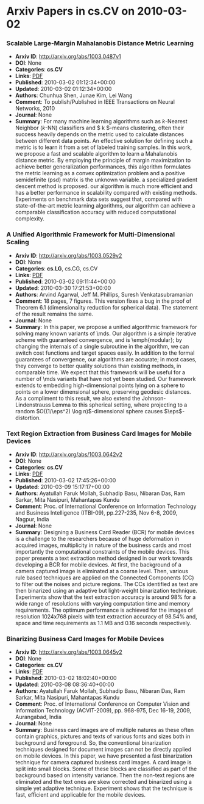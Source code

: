 # Arxiv Papers in cs.CV on 2010-03-02
### Scalable Large-Margin Mahalanobis Distance Metric Learning
- **Arxiv ID**: http://arxiv.org/abs/1003.0487v1
- **DOI**: None
- **Categories**: **cs.CV**
- **Links**: [PDF](http://arxiv.org/pdf/1003.0487v1)
- **Published**: 2010-03-02 01:12:34+00:00
- **Updated**: 2010-03-02 01:12:34+00:00
- **Authors**: Chunhua Shen, Junae Kim, Lei Wang
- **Comment**: To publish/Published in IEEE Transactions on Neural Networks, 2010
- **Journal**: None
- **Summary**: For many machine learning algorithms such as $k$-Nearest Neighbor ($k$-NN) classifiers and $ k $-means clustering, often their success heavily depends on the metric used to calculate distances between different data points.   An effective solution for defining such a metric is to learn it from a set of labeled training samples. In this work, we propose a fast and scalable algorithm to learn a Mahalanobis distance metric. By employing the principle of margin maximization to achieve better generalization performances, this algorithm formulates the metric learning as a convex optimization problem and a positive semidefinite (psd) matrix is the unknown variable. a specialized gradient descent method is proposed. our algorithm is much more efficient and has a better performance in scalability compared with existing methods. Experiments on benchmark data sets suggest that, compared with state-of-the-art metric learning algorithms, our algorithm can achieve a comparable classification accuracy with reduced computational complexity.



### A Unified Algorithmic Framework for Multi-Dimensional Scaling
- **Arxiv ID**: http://arxiv.org/abs/1003.0529v2
- **DOI**: None
- **Categories**: **cs.LG**, cs.CG, cs.CV
- **Links**: [PDF](http://arxiv.org/pdf/1003.0529v2)
- **Published**: 2010-03-02 09:11:44+00:00
- **Updated**: 2010-03-30 17:21:53+00:00
- **Authors**: Arvind Agarwal, Jeff M. Phillips, Suresh Venkatasubramanian
- **Comment**: 18 pages, 7 figures. This version fixes a bug in the proof of Theorem
  6.1 (dimensionality reduction for spherical data). The statement of the
  result remains the same.
- **Journal**: None
- **Summary**: In this paper, we propose a unified algorithmic framework for solving many known variants of \mds. Our algorithm is a simple iterative scheme with guaranteed convergence, and is \emph{modular}; by changing the internals of a single subroutine in the algorithm, we can switch cost functions and target spaces easily. In addition to the formal guarantees of convergence, our algorithms are accurate; in most cases, they converge to better quality solutions than existing methods, in comparable time. We expect that this framework will be useful for a number of \mds variants that have not yet been studied.   Our framework extends to embedding high-dimensional points lying on a sphere to points on a lower dimensional sphere, preserving geodesic distances. As a compliment to this result, we also extend the Johnson-Lindenstrauss Lemma to this spherical setting, where projecting to a random $O((1/\eps^2) \log n)$-dimensional sphere causes $\eps$-distortion.



### Text Region Extraction from Business Card Images for Mobile Devices
- **Arxiv ID**: http://arxiv.org/abs/1003.0642v2
- **DOI**: None
- **Categories**: **cs.CV**
- **Links**: [PDF](http://arxiv.org/pdf/1003.0642v2)
- **Published**: 2010-03-02 17:45:26+00:00
- **Updated**: 2010-03-09 15:17:17+00:00
- **Authors**: Ayatullah Faruk Mollah, Subhadip Basu, Nibaran Das, Ram Sarkar, Mita Nasipuri, Mahantapas Kundu
- **Comment**: Proc. of International Conference on Information Technology and
  Business Intelligence (ITBI-09), pp.227-235, Nov 6-8, 2009, Nagpur, India
- **Journal**: None
- **Summary**: Designing a Business Card Reader (BCR) for mobile devices is a challenge to the researchers because of huge deformation in acquired images, multiplicity in nature of the business cards and most importantly the computational constraints of the mobile devices. This paper presents a text extraction method designed in our work towards developing a BCR for mobile devices. At first, the background of a camera captured image is eliminated at a coarse level. Then, various rule based techniques are applied on the Connected Components (CC) to filter out the noises and picture regions. The CCs identified as text are then binarized using an adaptive but light-weight binarization technique. Experiments show that the text extraction accuracy is around 98% for a wide range of resolutions with varying computation time and memory requirements. The optimum performance is achieved for the images of resolution 1024x768 pixels with text extraction accuracy of 98.54% and, space and time requirements as 1.1 MB and 0.16 seconds respectively.



### Binarizing Business Card Images for Mobile Devices
- **Arxiv ID**: http://arxiv.org/abs/1003.0645v2
- **DOI**: None
- **Categories**: **cs.CV**
- **Links**: [PDF](http://arxiv.org/pdf/1003.0645v2)
- **Published**: 2010-03-02 18:02:40+00:00
- **Updated**: 2010-03-08 08:36:40+00:00
- **Authors**: Ayatullah Faruk Mollah, Subhadip Basu, Nibaran Das, Ram Sarkar, Mita Nasipuri, Mahantapas Kundu
- **Comment**: Proc. of International Conference on Computer Vision and Information
  Technology (ACVIT-2009), pp. 968-975, Dec 16-19, 2009, Aurangabad, India
- **Journal**: None
- **Summary**: Business card images are of multiple natures as these often contain graphics, pictures and texts of various fonts and sizes both in background and foreground. So, the conventional binarization techniques designed for document images can not be directly applied on mobile devices. In this paper, we have presented a fast binarization technique for camera captured business card images. A card image is split into small blocks. Some of these blocks are classified as part of the background based on intensity variance. Then the non-text regions are eliminated and the text ones are skew corrected and binarized using a simple yet adaptive technique. Experiment shows that the technique is fast, efficient and applicable for the mobile devices.



